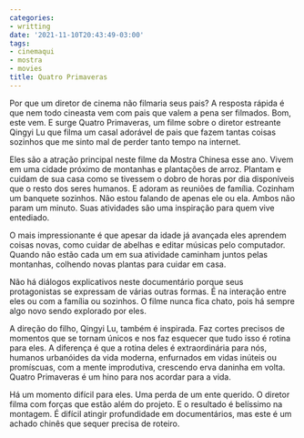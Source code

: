 ```yaml
---
categories:
- writting
date: '2021-11-10T20:43:49-03:00'
tags:
- cinemaqui
- mostra
- movies
title: Quatro Primaveras
---
```


Por que um diretor de cinema não filmaria seus pais? A resposta rápida é que nem todo cineasta vem com pais que valem a pena ser filmados. Bom, este vem. E surge Quatro Primaveras, um filme sobre o diretor estreante Qingyi Lu que filma um casal adorável de pais que fazem tantas coisas sozinhos que me sinto mal de perder tanto tempo na internet.

Eles são a atração principal neste filme da Mostra Chinesa esse ano. Vivem em uma cidade próximo de montanhas e plantações de arroz. Plantam e cuidam de sua casa como se tivessem o dobro de horas por dia disponíveis que o resto dos seres humanos. E adoram as reuniões de família. Cozinham um banquete sozinhos. Não estou falando de apenas ele ou ela. Ambos não param um minuto. Suas atividades são uma inspiração para quem vive entediado.

O mais impressionante é que apesar da idade já avançada eles aprendem coisas novas, como cuidar de abelhas e editar músicas pelo computador. Quando não estão cada um em sua atividade caminham juntos pelas montanhas, colhendo novas plantas para cuidar em casa.

Não há diálogos explicativos neste documentário porque seus protagonistas se expressam de várias outras formas. É na interação entre eles ou com a família ou sozinhos. O filme nunca fica chato, pois há sempre algo novo sendo explorado por eles.

A direção do filho, Qingyi Lu, também é inspirada. Faz cortes precisos de momentos que se tornam únicos e nos faz esquecer que tudo isso é rotina para eles. A diferença é que a rotina deles é extraordinária para nós, humanos urbanóides da vida moderna, enfurnados em vidas inúteis ou promíscuas, com a mente improdutiva, crescendo erva daninha em volta. Quatro Primaveras é um hino para nos acordar para a vida.

Há um momento difícil para eles. Uma perda de um ente querido. O diretor filma com forças que estão além do projeto. E o resultado é belíssimo na montagem. É difícil atingir profundidade em documentários, mas este é um achado chinês que sequer precisa de roteiro.

